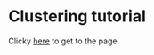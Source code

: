 # Clustering tutorial

Clicky [here](https://chav-ngvyen.github.io/clustering_d3/) to get to the page.



